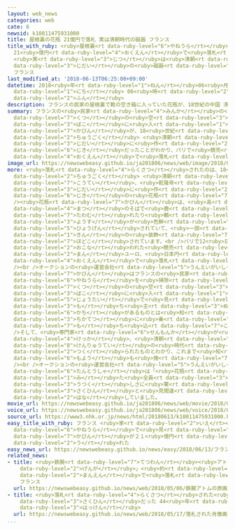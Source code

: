 ```yaml
---
layout: web_news
categories: web
cate: 6
newsid: k10011475931000
title: 屋根裏の花瓶 21億円で落札 実は清朝時代の磁器 フランス
title_with_ruby: <ruby>屋根裏<rt data-ruby-level="6">やねうら</rt></ruby>の<ruby>花瓶<rt data-ruby-level="7">かびん</rt></ruby>
  21<ruby>億円<rt data-ruby-level="4">おくえん</rt></ruby>で<ruby>落札<rt data-ruby-level="4">らくさつ</rt></ruby>
  <ruby>実<rt data-ruby-level="3">じつ</rt></ruby>は<ruby>清朝<rt data-ruby-level="8">しんちょう</rt></ruby><ruby>時代<rt
  data-ruby-level="3">じだい</rt></ruby>の<ruby>磁器<rt data-ruby-level="6">じき</rt></ruby>
  フランス
last_modified_at: '2018-06-13T06:25:00+09:00'
datetime: 2018<ruby>年<rt data-ruby-level="1">ねん</rt></ruby>06<ruby>月<rt data-ruby-level="1">がつ</rt></ruby>13<ruby>日<rt
  data-ruby-level="1">にち</rt></ruby> 06<ruby>時<rt data-ruby-level="2">じ</rt></ruby>25<ruby>分<rt
  data-ruby-level="2">ふん</rt></ruby>
description: フランスの民家の屋根裏で靴の空き箱に入っていた花瓶が、18世紀の中国 清朝の時代に作られた磁器だったことがわかり、パリで競売にかけられ、およそ21億円で落札されました。
summary: フランスの<ruby>民家<rt data-ruby-level="4">みんか</rt></ruby>の<ruby>屋根裏<rt data-ruby-level="6">やねうら</rt></ruby>で<ruby>靴<rt
  data-ruby-level="7">くつ</rt></ruby>の<ruby>空<rt data-ruby-level="3">あ</rt></ruby>き<ruby>箱<rt
  data-ruby-level="3">ばこ</rt></ruby>に<ruby>入<rt data-ruby-level="1">はい</rt></ruby>っていた<ruby>花瓶<rt
  data-ruby-level="7">かびん</rt></ruby>が、18<ruby>世紀<rt data-ruby-level="4">せいき</rt></ruby>の<ruby>中国<rt
  data-ruby-level="2">ちゅうごく</rt></ruby> <ruby>清朝<rt data-ruby-level="8">しんちょう</rt></ruby>の<ruby>時代<rt
  data-ruby-level="3">じだい</rt></ruby>に<ruby>作<rt data-ruby-level="2">つく</rt></ruby>られた<ruby>磁器<rt
  data-ruby-level="6">じき</rt></ruby>だったことがわかり、パリで<ruby>競売<rt data-ruby-level="4">きょうばい</rt></ruby>にかけられ、およそ21<ruby>億円<rt
  data-ruby-level="4">おくえん</rt></ruby>で<ruby>落札<rt data-ruby-level="4">らくさつ</rt></ruby>されました。
image_url: https://newswebeasy.github.io/ja201806/news/web/image/2018/06/13/K10011475931_1806130634_1806130635_01_02.jpg
more: <ruby>落札<rt data-ruby-level="4">らくさつ</rt></ruby>されたのは、18<ruby>世紀<rt data-ruby-level="4">せいき</rt></ruby>の<ruby>中国<rt
  data-ruby-level="2">ちゅうごく</rt></ruby> <ruby>清朝<rt data-ruby-level="8">しんちょう</rt></ruby>の<ruby>皇帝<rt
  data-ruby-level="7">こうてい</rt></ruby>、<ruby>乾隆帝<rt data-ruby-level="8">けんりゅうてい</rt></ruby>の<ruby>時代<rt
  data-ruby-level="3">じだい</rt></ruby>に<ruby>作<rt data-ruby-level="2">つく</rt></ruby>られた<ruby>磁器<rt
  data-ruby-level="6">じき</rt></ruby>の<ruby>花瓶<rt data-ruby-level="7">かびん</rt></ruby>です。<br
  /><ruby>花瓶<rt data-ruby-level="7">かびん</rt></ruby>は、<ruby>高<rt data-ruby-level="2">たか</rt></ruby>さおよそ30センチで、<ruby>松<rt
  data-ruby-level="4">まつ</rt></ruby>のそばで<ruby>鹿<rt data-ruby-level="7">しか</rt></ruby>が<ruby>戯<rt
  data-ruby-level="7">たわむ</rt></ruby>れたり<ruby>鶴<rt data-ruby-level="7">つる</rt></ruby>がたたずんだりする<ruby>様子<rt
  data-ruby-level="3">ようす</rt></ruby>が<ruby>色鮮<rt data-ruby-level="7">いろあざ</rt></ruby>やかに<ruby>表現<rt
  data-ruby-level="5">ひょうげん</rt></ruby>されていて、<ruby>一部<rt data-ruby-level="3">いちぶ</rt></ruby>には<ruby>金<rt
  data-ruby-level="1">きん</rt></ruby>の<ruby>装飾<rt data-ruby-level="7">そうしょく</rt></ruby>も<ruby>施<rt
  data-ruby-level="7">ほどこ</rt></ruby>されています。<br />パリで12<ruby>日<rt data-ruby-level="1">にち</rt></ruby>に<ruby>行<rt
  data-ruby-level="2">おこな</rt></ruby>われた<ruby>競売<rt data-ruby-level="4">きょうばい</rt></ruby>にかけられたところ、1620<ruby>万<rt
  data-ruby-level="2">まん</rt></ruby>ユーロ、<ruby>日本円<rt data-ruby-level="1">にほんえん</rt></ruby>にしておよそ21<ruby>億円<rt
  data-ruby-level="4">おくえん</rt></ruby>で<ruby>落札<rt data-ruby-level="4">らくさつ</rt></ruby>されました。<br
  /><br />オークションの<ruby>運営会社<rt data-ruby-level="5">うんえいがいしゃ</rt></ruby>によりますと、<ruby>花瓶<rt
  data-ruby-level="7">かびん</rt></ruby>はフランスの<ruby>民家<rt data-ruby-level="4">みんか</rt></ruby>で<ruby>屋根裏<rt
  data-ruby-level="6">やねうら</rt></ruby>を<ruby>掃除<rt data-ruby-level="7">そうじ</rt></ruby>していたときに<ruby>靴<rt
  data-ruby-level="7">くつ</rt></ruby>の<ruby>空<rt data-ruby-level="3">あ</rt></ruby>き<ruby>箱<rt
  data-ruby-level="3">ばこ</rt></ruby>に<ruby>入<rt data-ruby-level="1">はい</rt></ruby>った<ruby>状態<rt
  data-ruby-level="5">じょうたい</rt></ruby>で<ruby>見<rt data-ruby-level="1">み</rt></ruby>つかり、<ruby>持<rt
  data-ruby-level="3">も</rt></ruby>ち<ruby>主<rt data-ruby-level="3">ぬし</rt></ruby>はこれほどの<ruby>価値<rt
  data-ruby-level="6">かち</rt></ruby>があるものとは<ruby>知<rt data-ruby-level="2">し</rt></ruby>らずに、<ruby>地下鉄<rt
  data-ruby-level="3">ちかてつ</rt></ruby>に<ruby>乗<rt data-ruby-level="3">の</rt></ruby>って<ruby>持<rt
  data-ruby-level="7">も</rt></ruby>ち<ruby>込<rt data-ruby-level="7">こ</rt></ruby>んだということです。<br
  />そして、<ruby>専門家<rt data-ruby-level="6">せんもんか</rt></ruby>が<ruby>鑑定<rt data-ruby-level="7">かんてい</rt></ruby>した<ruby>結果<rt
  data-ruby-level="4">けっか</rt></ruby>、<ruby>清朝<rt data-ruby-level="8">しんちょう</rt></ruby>の<ruby>乾隆帝<rt
  data-ruby-level="8">けんりゅうてい</rt></ruby>の<ruby>時代<rt data-ruby-level="3">じだい</rt></ruby>に<ruby>作<rt
  data-ruby-level="2">つく</rt></ruby>られたものとわかり、これまで<ruby>知<rt data-ruby-level="2">し</rt></ruby>られていない<ruby>模様<rt
  data-ruby-level="6">もよう</rt></ruby>も<ruby>施<rt data-ruby-level="7">ほどこ</rt></ruby>されていたということです。<br
  /><br />オークションの<ruby>運営会社<rt data-ruby-level="5">うんえいがいしゃ</rt></ruby>の<ruby>担当者<rt
  data-ruby-level="6">たんとうしゃ</rt></ruby>は「<ruby>花瓶<rt data-ruby-level="7">かびん</rt></ruby>を<ruby>見<rt
  data-ruby-level="1">み</rt></ruby>た<ruby>全員<rt data-ruby-level="3">ぜんいん</rt></ruby>がその<ruby>美<rt
  data-ruby-level="3">うつく</rt></ruby>しさに<ruby>驚<rt data-ruby-level="7">きょう</rt></ruby>がくした。ミケランジェロかレンブラントの<ruby>作品<rt
  data-ruby-level="3">さくひん</rt></ruby>と<ruby>見間違<rt data-ruby-level="7">みまちが</rt></ruby>えるほどだった」と<ruby>話<rt
  data-ruby-level="2">はな</rt></ruby>していました。
movie_url: https://newswebeasy.github.io/ja201806/news/web/movie/2018/06/13/k10011475931_201806131011_201806131012.mp4
voice_url: https://newswebeasy.github.io/ja201806/news/web/voice/2018/06/13/k10011475931_201806131011_201806131012.mp3
source_url: https://www3.nhk.or.jp/news/html/20180613/k10011475931000.html
easy_title_with_ruby: フランス <ruby>家<rt data-ruby-level="2">いえ</rt></ruby>の<ruby>屋根裏<rt
  data-ruby-level="6">やねうら</rt></ruby>で<ruby>見<rt data-ruby-level="1">み</rt></ruby>つけた<ruby>花瓶<rt
  data-ruby-level="7">かびん</rt></ruby>が２１<ruby>億円<rt data-ruby-level="4">おくえん</rt></ruby>で<ruby>売<rt
  data-ruby-level="2">う</rt></ruby>れた
easy_news_url: https://newswebeasy.github.io/news/easy/2018/06/13/フランス-家の屋根裏で見つけた花瓶が21億円で売れた
related_news:
- title: <ruby>鉄腕<rt data-ruby-level="7">てつわん</rt></ruby><ruby>アトム<rt data-ruby-level="7">あとむ</rt></ruby>の「<ruby>原画<rt
    data-ruby-level="2">げんが</rt></ruby>」<ruby>約<rt data-ruby-level="4">やく</rt></ruby>３５００<ruby>万円<rt
    data-ruby-level="2">まんえん</rt></ruby>で<ruby>落札<rt data-ruby-level="4">らくさつ</rt></ruby>
    フランス
  url: https://newswebeasy.github.io/news/web/2018/05/06/鉄腕アトムの原画約3500万円で落札-フランス
- title: <ruby>落札<rt data-ruby-level="4">らくさつ</rt></ruby>された<ruby>肖像画<rt data-ruby-level="7">しょうぞうが</rt></ruby>はレンブラントの<ruby>作品<rt
    data-ruby-level="3">さくひん</rt></ruby>だった 44<ruby>年<rt data-ruby-level="1">ねん</rt></ruby>ぶりの<ruby>発見<rt
    data-ruby-level="3">はっけん</rt></ruby>
  url: https://newswebeasy.github.io/news/web/2018/05/17/落札された肖像画はレンブラントの作品だった-44年ぶりの発見
...
```


